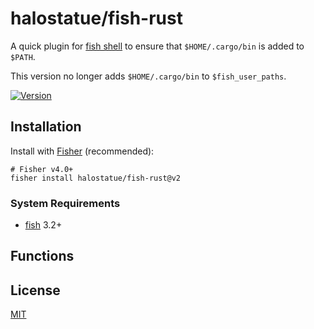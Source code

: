 # halostatue/fish-rust

A quick plugin for [fish shell][fish shell] to ensure that `$HOME/.cargo/bin` is
added to `$PATH`.

This version no longer adds `$HOME/.cargo/bin` to `$fish_user_paths`.

[![Version][version]][tag]

## Installation

Install with [Fisher][Fisher] (recommended):

```fish
# Fisher v4.0+
fisher install halostatue/fish-rust@v2
```

### System Requirements

- [fish][fish] 3.2+

## Functions

## License

[MIT](LICENCE.md)

[fish shell]: https://fishshell.com 'friendly interactive shell'
[version]: https://img.shields.io/github/tag/halostatue/fish-rust.svg?label=Version
[tag]: https://github.com/halostatue/fish-rust/releases
[Fisher]: https://github.com/jorgebucaran/fisher
[fish]: https://github.com/fish-shell/fish-shell
